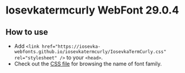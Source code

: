 # Iosevkatermcurly WebFont 29.0.4

## How to use

- Add `<link href="https://iosevka-webfonts.github.io/iosevkatermcurly/IosevkaTermCurly.css" rel="stylesheet" />` to your `<head>`.
- Check out the [CSS file](./IosevkaTermCurly.css) for browsing the name of font family.
